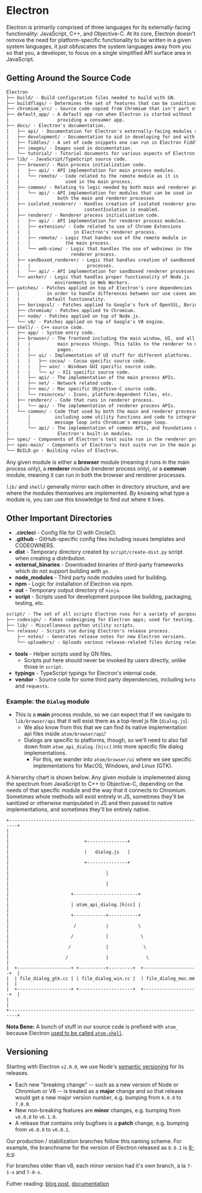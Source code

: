 # Electron

Electron is primarily comprised of three languages for its externally-facing functionality: JavaScript, C++, and Objective-C. At its core, Electron doesn't remove the need for platform-specific functionality to be written in a given system languages, it just obfuscates the system languages away from you so that you, a developer, to focus on a single simplified API surface area in JavaScript.

## Getting Around the Source Code

```diff
Electron
├── build/ - Build configuration files needed to build with GN.
├── buildflags/ - Determines the set of features that can be conditionally built.
├── chromium_src/ - Source code copied from Chromium that isn't part of the content layer.
├── default_app/ - A default app run when Electron is started without
|                  providing a consumer app.
├── docs/ - Electron's documentation.
|   ├── api/ - Documentation for Electron's externally-facing modules and APIs.
|   ├── development/ - Documentation to aid in developing for and with Electron.
|   ├── fiddles/ - A set of code snippets one can run in Electron Fiddle.
|   ├── images/ - Images used in documentation.
|   └── tutorial/ - Tutorial documents for various aspects of Electron.
├── lib/ - JavaScript/TypeScript source code.
|   ├── browser/ - Main process initialization code.
|   |   ├── api/ - API implementation for main process modules.
|   |   └── remote/ - Code related to the remote module as it is 
|   |                 used in the main process.
|   ├── common/ - Relating to logic needed by both main and renderer processes.
|   |   └── api/ - API implementation for modules that can be used in
|   |              both the main and renderer processes
|   ├── isolated_renderer/ - Handles creation of isolated renderer processes when
|   |                        contextIsolation is enabled.
|   ├── renderer/ - Renderer process initialization code.
|   |   ├── api/ - API implementation for renderer process modules.
|   |   ├── extension/ - Code related to use of Chrome Extensions
|   |   |                in Electron's renderer process.
|   |   ├── remote/ - Logic that handes use of the remote module in
|   |   |             the main process. 
|   |   └── web-view/ - Logic that handles the use of webviews in the
|   |                   renderer process.
|   ├── sandboxed_renderer/ - Logic that handles creation of sandboxed renderer
|   |   |                     processes.
|   |   └── api/ - API implementation for sandboxed renderer processes.
|   └── worker/ - Logic that handles proper functionality of Node.js
|                 environments in Web Workers.
├── patches/ - Patches applied on top of Electron's core dependencies
|   |          in order to handle differences between our use cases and
|   |          default functionality.
|   ├── boringssl/ - Patches applied to Google's fork of OpenSSL, BoringSSL.
|   ├── chromium/ - Patches applied to Chromium.
|   ├── node/ - Patches applied on top of Node.js.
|   └── v8/ - Patches applied on top of Google's V8 engine.
├── shell/ - C++ source code.
|   ├── app/ - System entry code.
|   ├── browser/ - The frontend including the main window, UI, and all of the
|   |   |          main process things. This talks to the renderer to manage web
|   |   |          pages.
|   |   ├── ui/ - Implementation of UI stuff for different platforms.
|   |   |   ├── cocoa/ - Cocoa specific source code.
|   |   |   ├── win/ - Windows GUI specific source code.
|   |   |   └── x/ - X11 specific source code.
|   |   ├── api/ - The implementation of the main process APIs.
|   |   ├── net/ - Network related code.
|   |   ├── mac/ - Mac specific Objective-C source code.
|   |   └── resources/ - Icons, platform-dependent files, etc.
|   ├── renderer/ - Code that runs in renderer process.
|   |   └── api/ - The implementation of renderer process APIs.
|   └── common/ - Code that used by both the main and renderer processes,
|       |         including some utility functions and code to integrate node's
|       |         message loop into Chromium's message loop.
|       └── api/ - The implementation of common APIs, and foundations of
|                  Electron's built-in modules.
├── spec/ - Components of Electron's test suite run in the renderer process.
├── spec-main/ - Components of Electron's test suite run in the main process.
└── BUILD.gn - Building rules of Electron.
```

Any given module is either a **browser** module (meaning it runs in the main process only), a **renderer** module (renderer process only), or a **common** module, meaning it can run in both the browser and renderer processes.

`lib/` and `shell/` generally mirror each other in directory structure, and are where the modules themselves are implemented. By knowing what type a module is, you can use this knowledge to find out where it lives.

## Other Important Directories

* **.circleci** - Config file for CI with CircleCI.
* **.github** - GitHub-specific config files including issues templates and CODEOWNERS.
* **dist** - Temporary directory created by `script/create-dist.py` script
  when creating a distribution.
* **external_binaries** - Downloaded binaries of third-party frameworks which
  do not support building with `gn`.
* **node_modules** - Third party node modules used for building.
* **npm** - Logic for installation of Electron via npm.
* **out** - Temporary output directory of `ninja`.
* **script** - Scripts used for development purpose like building, packaging,
  testing, etc.
```diff
script/ - The set of all scripts Electron runs for a variety of purposes.
├── codesign/ - Fakes codesigning for Electron apps; used for testing.
├── lib/ - Miscellaneous python utility scripts.
└── release/ - Scripts run during Electron's release process.
    ├── notes/ - Generates release notes for new Electron versions.
    └── uploaders/ - Uploads various release-related files during release.
```
* **tools** - Helper scripts used by GN files.
  * Scripts put here should never be invoked by users directly, unlike those in `script`.
* **typings** - TypeScript typings for Electron's internal code.
* **vendor** - Source code for some third party dependencies, including `boto` and `requests`.

### Example: the `Dialog` module

* This is a **main** process module, so we can expect that if we navigate to `lib/browser/api` that it will exist there as a top-level js file (`dialog.js`).
  * We also know from this that we can find its native implementation api files inside `atom/browser/api`!
  * Dialogs are specific to platforms, though, so we'll need to also fall down from `atom_api_dialog.[h|cc]` into more specific file dialog implementations.
    * For this, we wander into `atom/browser/ui` where we see specific implementations for MacOS, Windows, and Linux (GTK).

A hierarchy chart is shown below. Any given module is implemented along the spectrum from JavaScript to C++ to Objective-C, depending on the needs of that specific module and the way that it connects to Chromium. Sometimes whole methods will exist entirely in JS, sometimes they'll be sanitized or otherwise manipulated in JS and then passed to native implementations, and sometimes they'll be entirely native.

```ascii
+-------------------------------------------------------------------------+
|                                                                         |
|                            +---------------+                            |
|                            |   dialog.js   |                            |
|                            +---------------+                            |
|                                    |                                    |
|                                    |                                    |
|                       +------------------------+                        |
|                       | atom_api_dialog.[h|cc] |                        |
|                       +------------+-----------+                        |
|                        /           |           \                        |
|                       /            |            \                       |
|                      /             |             \                      |
|                     /              |              \                     |
|  +--------------------+ +----------+---------+  +--------------------+  |
|  | file_dialog_gtk.cc | | file_dialog_win.cc |  | file_dialog_mac.mm |  |
|  +--------------------+ +--------------------+  +--------------------+  |
|                                                                         |
+-------------------------------------------------------------------------+
```

**Nota Bene:** A bunch of stuff in our source code is prefixed with `atom_` because Electron [used to be called `atom-shell`](https://electronjs.org/blog/electron).

## Versioning

Starting with Electron `v2.0.0`, we use Node's [semantic versioning](https://docs.npmjs.com/about-semantic-versioning) for its releases. 
 * Each new "breaking change" -- such as a new version of Node or Chromium or V8 -- is treated as a **major** change and so that release would get a new major version number, e.g. bumping from `6.0.0` to `7.0.0`.
 * New non-breaking features are **minor** changes, e.g. bumping from `v6.0.0` to `v6.1.0`.
 * A release that contains only bugfixes is a **patch** change, e.g. bumping from `v6.0.0` to `v6.0.1`.

Our production / stabilization branches follow this naming scheme. For example, the branchname for the version of Electron released as `8.0.1` is [8-x-y](https://github.com/electron/electron/tree/8-x-y).

For branches older than v8, each minor version had it's own branch, a la `7-1-x` and `7-0-x`.

Futher reading: [blog post](https://electronjs.org/blog/electron-2-semantic-boogaloo), [documentation](https://electronjs.org/docs/tutorial/electron-versioning)
